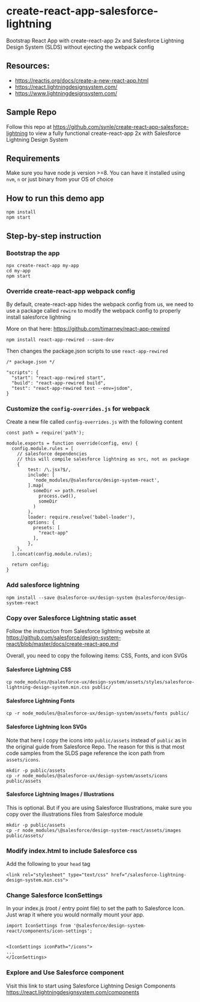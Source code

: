 # create-react-app-salesforce-lightning
Bootstrap React App with create-react-app 2x and Salesforce Lightning Design System (SLDS) without ejecting the webpack config


## Resources:
- https://reactjs.org/docs/create-a-new-react-app.html
- https://react.lightningdesignsystem.com/
- https://www.lightningdesignsystem.com/


## Sample Repo
Follow this repo at https://github.com/synle/create-react-app-salesforce-lightning to view a fully functional create-react-app 2x with Salesforce Lightning Design System


## Requirements
Make sure you have node js version >=8. You can have it installed using `nvm`, `n` or just binary from your OS of choice


## How to run this demo app
```
npm install
npm start
```


## Step-by-step instruction
### Bootstrap the app
```
npx create-react-app my-app
cd my-app
npm start
```

### Override create-react-app webpack config
By default, create-react-app hides the webpack config from us, we need to use a package called `rewire` to modify the webpack config to properly install salesforce lightning

More on that here: https://github.com/timarney/react-app-rewired
```
npm install react-app-rewired --save-dev
```

Then changes the package.json scripts to use `react-app-rewired`
```
/* package.json */

"scripts": {
  "start": "react-app-rewired start",
  "build": "react-app-rewired build",
  "test": "react-app-rewired test --env=jsdom",
}
```


### Customize the `config-overrides.js` for webpack
Create a new file called `config-overrides.js` with the following content
```
const path = require('path');

module.exports = function override(config, env) {
  config.module.rules = [
    // salesforce dependencies
    // this will compile salesforce lightning as src, not as package
    {
        test: /\.jsx?$/,
        include: [
          'node_modules/@salesforce/design-system-react',
        ].map(
          someDir => path.resolve(
            process.cwd(),
            someDir
          )
        ),
        loader: require.resolve('babel-loader'),
        options: {
          presets: [
            "react-app"
          ],
        },
    },
  ].concat(config.module.rules);

  return config;
}
```


### Add salesforce lightning
```
npm install --save @salesforce-ux/design-system @salesforce/design-system-react
```

### Copy over Salesforce Lightning static asset
Follow the instruction from Salesforce lightning website at https://github.com/salesforce/design-system-react/blob/master/docs/create-react-app.md

Overall, you need to copy the following items: CSS, Fonts, and icon SVGs
#### Salesforce Lightning CSS
```
cp node_modules/@salesforce-ux/design-system/assets/styles/salesforce-lightning-design-system.min.css public/
```

#### Salesforce Lightning Fonts
```
cp -r node_modules/@salesforce-ux/design-system/assets/fonts public/
```

#### Salesforce Lightning Icon SVGs
Note that here I copy the icons into `public/assets` instead of `public` as in the original guide from Salesforce Repo. The reason for this is that most code samples from the SLDS page reference the icon path from `assets/icons`.
```
mkdir -p public/assets
cp -r node_modules/@salesforce-ux/design-system/assets/icons public/assets
```


#### Salesforce Lightning Images / Illustrations
This is optional. But if you are using Salesforce Illustrations, make sure you copy over the illustrations files from Salesforce module
```
mkdir -p public/assets
cp -r node_modules/\@salesforce/design-system-react/assets/images public/assets/
```


### Modify index.html to include Salesforce css
Add the following to your `head` tag
```
<link rel="stylesheet" type="text/css" href="/salesforce-lightning-design-system.min.css">
```


### Change Salesforce IconSettings
In your index.js (root / entry point file) to set the path to Salesforce Icon. Just wrap it where you would normally mount your app.
```
import IconSettings from '@salesforce/design-system-react/components/icon-settings';


<IconSettings iconPath="/icons">
...
</IconSettings>
```


### Explore and Use Salesforce component
Visit this link to start using Salesforce Lightning Design Components https://react.lightningdesignsystem.com/components
